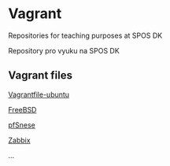 # Vagrant
Repositories for teaching purposes at SPOS DK

Repository pro vyuku na SPOS DK

## Vagrant files

[Vagrantfile-ubuntu](https://app.vagrantup.com/ubuntu/boxes/jammy64)

[FreeBSD](https://app.vagrantup.com/freebsd/boxes/FreeBSD-14.1-RELEASE)

[pfSnese](https://app.vagrantup.com/cmad/boxes/pfsense)

[Zabbix](https://www.zabbix.com/download)

...
